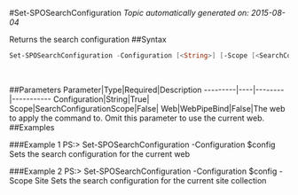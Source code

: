 #Set-SPOSearchConfiguration
*Topic automatically generated on: 2015-08-04*

Returns the search configuration
##Syntax
```powershell
Set-SPOSearchConfiguration -Configuration [<String>] [-Scope [<SearchConfigurationScope>]] [-Web [<WebPipeBind>]]
```
&nbsp;

##Parameters
Parameter|Type|Required|Description
---------|----|--------|-----------
Configuration|String|True|
Scope|SearchConfigurationScope|False|
Web|WebPipeBind|False|The web to apply the command to. Omit this parameter to use the current web.
##Examples

###Example 1
    PS:> Set-SPOSearchConfiguration -Configuration $config
Sets the search configuration for the current web

###Example 2
    PS:> Set-SPOSearchConfiguration -Configuration $config -Scope Site
Sets the search configuration for the current site collection

